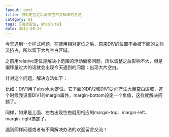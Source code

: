 ```yaml
---
layout: post
title: 相对定位之后消除空白文档流的方法
category: UI
tags: [相对定位, absolute]
date: 2011-08-24
---
```

<p>今天遇到一个样式问题，在使用相对定位之后，原来DIV的位置不会被下面的文档流挤占，所以留下大片空白区域。</p>
<p>之前用relative定位是解决小范围的浮动偏移问题，所以调整之后影响不大，但是偏移量过大的话就会出现今天遇到的问题：出现大片空白。</p>
<p>针对这个问题，解决方法如下：</p>
<p>比如：DIV1用了absolute定位，它下面的DIV2和DIV1之间产生大量空白区域，这个时候我设置DIV1的margin属性，margin-bottom设定一个负值，这样就解决问题了。</p>
<p>同样，如果是上面、左右出现空白就用相应的margin-top、margin-left、margin-right搞定了。</p>
<p>遇到同样问题或者有不同解决办法的欢迎留言交流！</p>
